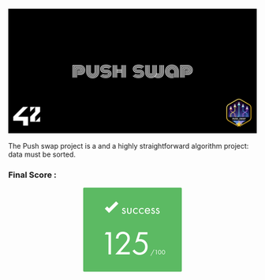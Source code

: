 ![Cover](https://github.com/Hamaarour/push_swap/blob/main/push_swap_cover.png)

The Push swap project is a  and a highly straightforward algorithm project: data must be sorted.





### Final Score :

<div align=center>
<img src="https://github.com/Hamaarour/push_swap/blob/main/score_125.png"/>
</div>
